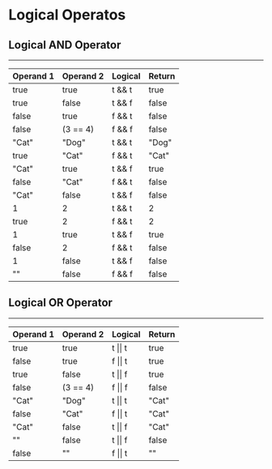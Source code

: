 # Logical Operatos

## Logical AND Operator
---

| Operand 1 | Operand 2 | Logical | Return |
|-|-|-|-|
|true  | true     | t && t | true  |
|true  | false    | t && f | false |
|false | true     | f && t | false |
|false | (3 == 4) | f && f | false |
|"Cat" | "Dog"    | t && t | "Dog" |
|true  | "Cat"    | f && t | "Cat" |
|"Cat" | true     | t && f | true  |
|false | "Cat"    | f && t | false |
|"Cat" | false    | t && f | false |
|1     | 2        | t && t | 2     |
|true  | 2        | f && t | 2     |
|1     | true     | t && f | true  |
|false | 2        | f && t | false |
|1     | false    | t && f | false |
|""    | false    | f && f | false |

## Logical OR Operator
---

| Operand 1 | Operand 2 | Logical | Return |
|-|-|-|-|
| true  | true     | t \|\| t | true  |
| false | true     | f \|\| t | true  |
| true  | false    | t \|\| f | true  |
| false | (3 == 4) | f \|\| f | false |
| "Cat" | "Dog"    | t \|\| t | "Cat" |
| false | "Cat"    | f \|\| t | "Cat" |
| "Cat" | false    | t \|\| f | "Cat" |
| ""    | false    | t \|\| f | false |
| false | ""       | f \|\| t | ""    |